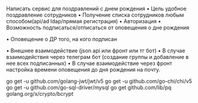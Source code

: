Написать сервис для поздравлений с днем рождения 
• Цель удобное поздравление сотрудников 
• Получение списка сотрудников любым способом(api/ad ldap/прямая регистрация)
• Авторизация 
• Возможность подписаться/отписаться от оповещения о дне рождения

• Оповещение о ДР того, на кого подписан

• Внешнее взаимодействие (json арi или фронт или тг бот)
• В случае взаимодействия через телеграм бот (создание группы и добавление в нее всех подписанных)
• В случае взаимодействие через фронт настройка времени оповещения до дня рождения на почту.

go get -u github.com/golang-jwt/jwt/v5
go get -u github.com/go-chi/chi/v5
go get -u github.com/go-sql-driver/mysql
go get github.com/lib/pq
golang.org/x/crypto/bcrypt